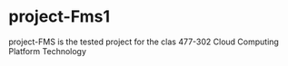 # project-Fms1
project-FMS is the tested project for the clas 477-302 Cloud Computing Platform Technology
